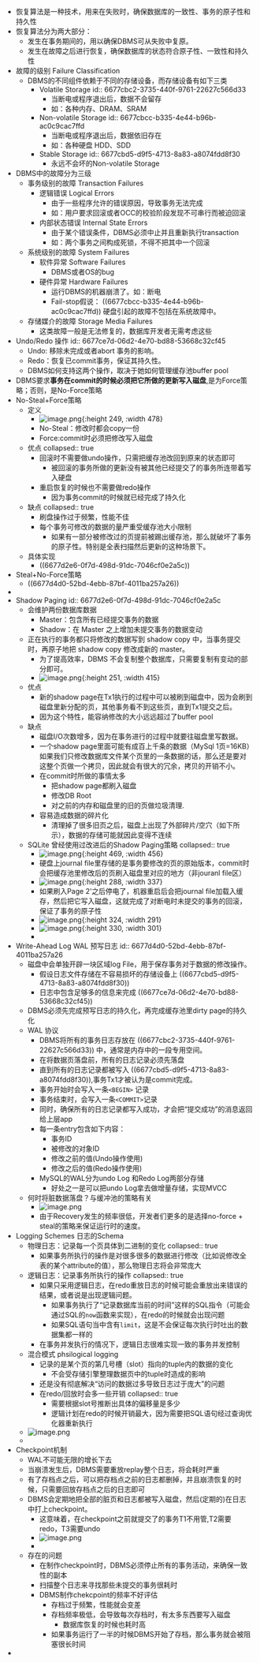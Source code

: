 - 恢复算法是一种技术，用来在失败时，确保数据库的一致性、事务的原子性和持久性
- 恢复算法分为两大部分：
	- 发生在事务期间的，用以确保DBMS可从失败中复原。
	- 发生在故障之后进行恢复，确保数据库的状态符合原子性、一致性和持久性
- 故障的级别 Failure Classification
	- DBMS的不同组件依赖于不同的存储设备，而存储设备有如下三类
		- Volatile Storage
		  id:: 6677cbc2-3735-440f-9761-22627c566d33
			- 当断电或程序退出后，数据不会留存
			- 如：各种内存、DRAM、SRAM
		- Non-volatile Storage
		  id:: 6677cbcc-b335-4e44-b96b-ac0c9cac7ffd
			- 当断电或程序退出后，数据依旧存在
			- 如：各种硬盘 HDD、SDD
		- Stable Storage
		  id:: 6677cbd5-d9f5-4713-8a83-a8074fdd8f30
			- 永远不会坏的Non-volatile Storage
- DBMS中的故障分为三级
	- 事务级别的故障 Transaction Failures
		- 逻辑错误 Logical Errors
			- 由于一些程序允许的错误原因，导致事务无法完成
			- 如：用户要求回滚或者OCC的校验阶段发现不可串行而被迫回滚
		- 内部状态错误 Internal State Errors
			- 由于某个错误条件，DBMS必须中止并且重新执行transaction
			- 如：两个事务之间构成死锁，不得不把其中一个回滚
	- 系统级别的故障 System Failures
		- 软件异常 Software Failures
			- DBMS或者OS的bug
		- 硬件异常 Hardware Failures
			- 运行DBMS的机器崩溃了。如：断电
			- Fail-stop假说： ((6677cbcc-b335-4e44-b96b-ac0c9cac7ffd))   硬盘引起的故障不包括在系统故障中。
	- 存储媒介的故障 Storage Media Failures
		- 这类故障一般是无法修复的，数据库开发者无需考虑这些
- Undo/Redo 操作
  id:: 6677ce7d-06d2-4e70-bd88-53668c32cf45
	- Undo: 移除未完成或者abort 事务的影响。
	- Redo：恢复已commit事务，保证其持久性。
	- DBMS如何支持这两个操作，取决于她如何管理缓存池buffer pool
- DBMS要求**事务在commit的时候必须把它所做的更新写入磁盘**,是为Force策略；否则，是No-Force策略
- No-Steal+Force策略
	- 定义
		- ![image.png](../assets/image_1719128535452_0.png){:height 249, :width 478}
		- No-Steal：修改时都会copy一份
		- Force:commit时必须把修改写入磁盘
	- 优点
	  collapsed:: true
		- 回滚时不需要做undo操作，只需把缓存池改回到原来的状态即可
			- 被回滚的事务所做的更新没有被其他已经提交了的事务所连带着写入硬盘
		- 重启恢复的时候也不需要做redo操作
			- 因为事务commit的时候就已经完成了持久化
	- 缺点
	  collapsed:: true
		- 刷盘操作过于频繁，性能不佳
		- 每个事务可修改的数据的量严重受缓存池大小限制
			- 如果有一部分被修改过的页提前被踢出缓存池，那么就破坏了事务的原子性。特别是全表扫描然后更新的这种场景下。
	- 具体实现
		- ((6677d2e6-0f7d-498d-91dc-7046cf0e2a5c))
- Steal+No-Force策略
	- ((6677d4d0-52bd-4ebb-87bf-4011ba257a26))
-
- Shadow Paging
  id:: 6677d2e6-0f7d-498d-91dc-7046cf0e2a5c
	- 会维护两份数据库数据
		- Master：包含所有已经提交事务的数据
		- Shadow：在 Master 之上增加未提交事务的数据变动
	- 正在执行的事务都只将修改的数据写到 shadow copy 中，当事务提交时，再原子地把 shadow copy 修改成新的 master。
		- 为了提高效率，DBMS 不会复制整个数据库，只需要复制有变动的部分即可。
		- ![image.png](../assets/image_1719129058557_0.png){:height 251, :width 415}
	- 优点
		- 新的shadow page在Tx1执行的过程中可以被刷到磁盘中，因为会刷到磁盘里新分配的页，其他事务看不到这些页，直到Tx1提交之后。
		- 因为这个特性，能容纳修改的大小远远超过了buffer pool
	- 缺点
		- 磁盘I/O次数增多，因为在事务进行的过程中就要往磁盘里写数据。
		- 一个shadow page里面可能有成百上千条的数据（MySql 1页=16KB）如果我们只修改数据库文件某个页里的一条数据的话，那么还是要对这整个页做一个拷贝，因此就会有很大的冗余，拷贝的开销不小。
		- 在commit时所做的事情太多
			- 把shadow page都刷入磁盘
			- 修改DB Root
			- 对之前的内存和磁盘里的旧的页做垃圾清理.
		- 容易造成数据的碎片化
			- 清理掉了很多旧页之后，磁盘上出现了外部碎片/空穴（如下所示），数据的存储可能就因此变得不连续
	- SQLite 曾经使用过改进后的Shadow Paging策略
	  collapsed:: true
		- ![image.png](../assets/image_1719129449268_0.png){:height 469, :width 456}
		- 硬盘上journal file里存储的是事务要修改的页的原始版本，commit时会把缓存池里修改后的页刷入磁盘里对应的地方（非jouranl file区）
		- ![image.png](../assets/image_1719129458618_0.png){:height 288, :width 337}
		- 如果刷入Page 2'之后停电了，机器重启后会把journal file加载入缓存，然后把它写入磁盘，这就完成了对断电时未提交的事务的回滚，保证了事务的原子性
		- ![image.png](../assets/image_1719129481177_0.png){:height 324, :width 291}
		- ![image.png](../assets/image_1719129499137_0.png){:height 330, :width 301}
		-
- Write-Ahead Log WAL 预写日志
  id:: 6677d4d0-52bd-4ebb-87bf-4011ba257a26
	- 磁盘中会单独开辟一块区域log File，用于保存事务对于数据的修改操作。
		- 假设日志文件存储在不容易损坏的存储设备上 ((6677cbd5-d9f5-4713-8a83-a8074fdd8f30))
		- 日志中包含足够多的信息来完成  ((6677ce7d-06d2-4e70-bd88-53668c32cf45))
	- DBMS必须先完成预写日志的持久化，再完成缓存池里dirty page的持久化
	- WAL 协议
		- DBMS将所有的事务日志存放在 ((6677cbc2-3735-440f-9761-22627c566d33)) 中，通常是内存中的一段专用空间。
		- 在将数据页落盘前，所有的日志记录必须先落盘
		- 直到所有的日志记录都被写入 ((6677cbd5-d9f5-4713-8a83-a8074fdd8f30)),事务Tx1才被认为是commit完成。
		- 事务开始时会写入一条`<BEGIN>` 记录
		- 事务结束时，会写入一条`<COMMIT>`记录
		- 同时，确保所有的日志记录都写入成功，才会把“提交成功”的消息返回给上层app
		- 每一条entry包含如下内容：
			- 事务ID
			- 被修改的对象ID
			- 修改之前的值(Undo操作使用)
			- 修改之后的值(Redo操作使用)
		- MySQL的WAL分为undo Log 和Redo Log两部分存储
			- 好处之一是可以把undo Log拿去做增量存储，实现MVCC
	- 何时将脏数据落盘？与缓冲池的策略有关
		- ![image.png](../assets/image_1719131256109_0.png)
		- 由于Recovery发生的频率很低，开发者们更多的是选择no-force + steal的策略来保证运行时的速度。
- Logging Schemes 日志的Schema
	- 物理日志：记录每一个页具体到二进制的变化
	  collapsed:: true
		- 如果事务所执行的操作是对很多很多的数据进行修改（比如说修改全表的某个attribute的值），那么物理日志将会非常庞大
	- 逻辑日志：记录事务所执行的操作
	  collapsed:: true
		- 如果只采用逻辑日志，在redo重放日志的时候可能会重放出来错误的结果，或者说是出现逻辑问题。
			- 如果事务执行了“记录数据库当前的时间”这样的SQL指令（可能会通过SQL的`now`函数来实现），在redo的时候就会出现问题
			- 如果SQL语句当中含有`limit`，这是不会保证每次执行时吐出的数据集都一样的
		- 在事务并发执行的情况下，逻辑日志很难实现一致的事务并发控制
	- 混合模式 phsilogical logging
		- 记录的是某个页的第几号槽（slot）指向的tuple内的数据的变化
			- 不会受存储引擎整理数据页中的tuple时造成的影响
		- 还是没有彻底解决“访问的数据过多导致日志过于庞大”的问题
		- 在redo/回放时会多一些开销
		  collapsed:: true
			- 需要根据slot号推断出具体的偏移量是多少
			- 逻辑计划在redo的时候开销最大，因为需要把SQL语句经过查询优化器重新执行
	- ![image.png](../assets/image_1719132109683_0.png)
	-
- Checkpoint机制
	- WAL不可能无限的增长下去
	- 当崩溃发生后，DBMS需要重放replay整个日志，将会耗时严重
	- 有了存档点之后，可以把存档点之前的日志都删掉，并且崩溃恢复的时候，只需要回放存档点之后的日志即可
	- DBMS会定期地把全部的脏页和日志都被写入磁盘，然后(定期的)在日志中打上checkpoint。
		- 这意味着，在checkpoint之前就提交了的事务T1不用管,T2需要redo，T3需要undo
		- ![image.png](../assets/image_1719132531615_0.png)
		-
	- 存在的问题
		- 在制作checkpoint时，DBMS必须停止所有的事务活动，来确保一致性的副本
		- 扫描整个日志来寻找那些未提交的事务很耗时
		- DBMS制作chekcpoint的频率不好评估
			- 存档过于频繁，性能就会变差
			- 存档频率极低，会导致每次存档时，有太多东西要写入磁盘
				- 数据库恢复的时候也耗时高
			- 如果事务运行了一半的时候DBMS开始了存档，那么事务就会被阻塞很长时间
-